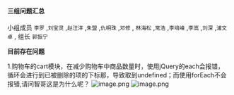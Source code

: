 #### 三组问题汇总 

小组成员 `李罗` ,`刘宝灵` ,`赵汪洋` ,`朱盟` ,`仇明珠` ,`邓修` , `林海松` ,`常浩` ,`李培峰` ,`李嵩` ,`刘深` ,`浦文卓` , 组长 `郭振宁`

**目前存在问题**

1.购物车的cart模块，在减少购物车中商品数量时，使用jQuery的each会报错，循环会进行到已被删除的项的下标那，导致取到undefined；而使用forEach不会报错,请问智哥这是为什么呢？
![image.png](https://upload-images.jianshu.io/upload_images/18464133-e92e19ebc9b2ab56.png?imageMogr2/auto-orient/strip%7CimageView2/2/w/1240)
![image.png](https://upload-images.jianshu.io/upload_images/18464133-b60542cb01b1413c.png?imageMogr2/auto-orient/strip%7CimageView2/2/w/1240)
